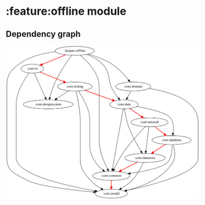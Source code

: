# :feature:offline module
## Dependency graph
![Dependency graph](../../docs/images/graphs/dep_graph_feature_offline.svg)
